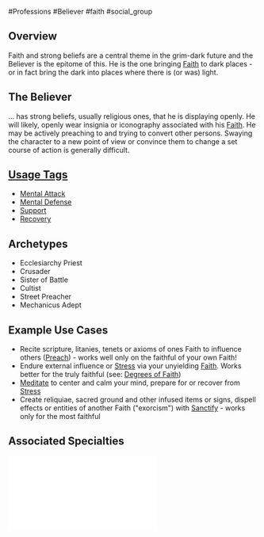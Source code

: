 #Professions #Believer #faith #social_group 
## Overview
Faith and strong beliefs are a central theme in the grim-dark future and the Believer is the epitome of this. He is the one bringing [Faith](LifePath/Faith/Faith.md) to dark places - or in fact bring the dark into places where there is (or was) light.

## The Believer
... has strong beliefs, usually religious ones, that he is displaying openly. He will likely, openly wear insignia or iconography associated with his [Faith](/LifePath/Faith/Faith.md). He may be actively preaching to and trying to convert other persons. Swaying the character to a new point of view or convince them to change a set course of action is generally difficult.

## [Usage Tags](/SkillSystem/Usage%20Tag.md)
- [Mental Attack](/SkillSystem/Tags/Mental%20Attack.md)
- [Mental Defense](</CoreSystem/Tags/Mental Defense.md>)
- [Support](/CoreSystem/Tags/Support.md)
- [Recovery](/CoreSystem/Tags/Recovery.md)

## Archetypes 
- Ecclesiarchy Priest
- Crusader
- Sister of Battle
- Cultist
- Street Preacher
- Mechanicus Adept

## Example Use Cases
- Recite scripture, litanies, tenets or axioms of ones Faith to influence others ([Preach](/SkillSystem/Specialties/Preach.md)) - works well only on the faithful of your own Faith!
- Endure external influence or [Stress](/Combat/Stress.md) via your unyielding [Faith](/SkillSystem/Specialties/Faith.md).  Works better for the truly faithful (see: [Degrees of Faith](/LifePath/Faith/Degrees%20of%20Faith.md))
- [Meditate](/SkillSystem/Specialties/Meditate.md) to center and calm your mind, prepare for or recover from [Stress](/Combat/Stress.md)
- Create reliquiae, sacred ground and other  infused items or signs, dispell effects or entities of another Faith ("exorcism") with [Sanctify](/SkillSystem/Specialties/Sanctify.md) - works only for the most faithful

## Associated Specialties
![](</SkillSystem/Specialties/Believer Specialties.md>)
